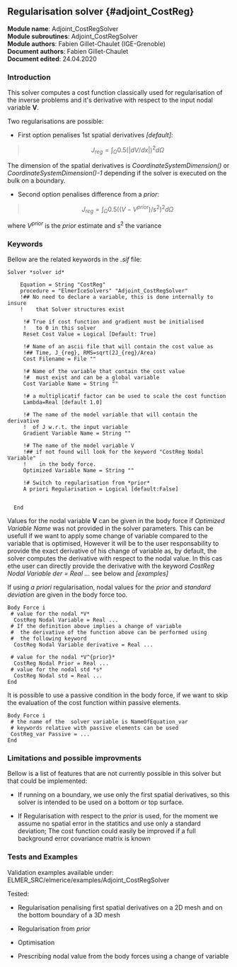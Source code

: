 ## Regularisation solver {#adjoint_CostReg}

**Module name**: Adjoint_CostRegSolver  
**Module subroutines**: Adjoint_CostRegSolver  
**Module authors**: Fabien Gillet-Chaulet (IGE-Grenoble)  
**Document authors**: Fabien Gillet-Chaulet  
**Document edited**: 24.04.2020  


### Introduction
This solver computes a cost function classically used for regularisation of the inverse problems 
and it's derivative with respect to the input nodal variable **V**.

Two regularisations are possible:  

- First option penalises 1st spatial derivatives *[default]*:

> $$ J_{reg} = \int_{\Omega} 0.5  (|dV/dx|)^2 d\Omega $$

The dimension of the spatial derivatives is *CoordinateSystemDimension()* or *CoordinateSystemDimension()-1*
depending if the solver is executed on the bulk on a boundary.

- Second option penalises difference from a *prior*:

> $$ J_{reg} = \int_{\Omega} 0.5  ((V-V^{prior})/s^2)^2 d\Omega $$


where $V^{prior}$ is the *prior* estimate and $s^2$ the variance 


### Keywords

Bellow are the related keywords in the *.sif* file:  


```
Solver *solver id* 
  
    Equation = String "CostReg"  
    procedure = "ElmerIceSolvers" "Adjoint_CostRegSolver"
    !## No need to declare a variable, this is done internally to insure
    !    that Solver structures exist
 
     !# True if cost function and gradient must be initialised 
     !   to 0 in this solver
     Reset Cost Value = Logical [Default: True]

     !# Name of an ascii file that will contain the cost value as
     !## Time, J_{reg}, RMS=sqrt(2J_{reg}/Area)
     Cost Filename = File ""
     
     !# Name of the variable that contain the cost value
     !#  must exist and can be a global variable
     Cost Variable Name = String ""
     
     !# a multiplicatif factor can be used to scale the cost function
     Lambda=Real [default 1.0]
     
     !# The name of the model variable that will contain the derivative
     !  of J w.r.t. the input variable
     Gradient Variable Name = String ""

     !# The name of the model variable V
     !## if not found will look for the keyword "CostReg Nodal Variable" 
     !    in the body force.
     Optimized Variable Name = String ""

     !# Switch to regularisation from *prior*
     A priori Regularisation = Logical [default:False]
     
      
  End

```

Values for the nodal variable **V** can be given in the body force if  *Optimized Variable Name* was
not provided in the solver parameters. 
This can be usefull if we want to apply some change of variable compared to the variable that is optimised,
However it will be to the user responsability to provide the exact derivative of his change of variable 
as, by default, the solver computes the derivative with respect to the nodal value.
In this cas ethe user can directly provide the derivative with the keyword *CostReg Nodal Variable der = Real ...*
see below and *[examples]*

If using *a priori* regularisation, nodal values for the *prior* and *standard deviation* are given in the body force too.

```
Body Force i
 # value for the nodal *V*
  CostReg Nodal Variable = Real ...
 # If the definition above implies a change of variable
 #  the derivative of the function above can be performed using 
 #  the following keyword
  CostReg Nodal Variable derivative = Real ...

 # value for the nodal *V^{prior}*
  CostReg Nodal Prior = Real ...
 # value for the nodal std *s*
  CostReg Nodal std = Real ...
End
```

It is possible to use a passive condition in the body force, if we want to skip the evaluation of the cost function within passive elements.

```
Body Force i
 # the name of the  solver variable is NameOfEquation_var
 # keywords relative with passive elements can be used
 CostReg_var Passive = ...
End
```

### Limitations and possible improvments

Bellow is a list of features that are not currently possible in this solver but that could be implemented:  

- If running on a boundary, we use only the first spatial derivatives, so this solver is intended to be used on a bottom or top surface.

- If Regularisation with respect to the *prior* is used, for the moment we assume no spatial error in the statitics and use only a standard deviation; The cost function could easily be improved if a full background error covariance matrix is known


### Tests and Examples
Validation examples available under:  
ELMER_SRC/elmerice/examples/Adjoint_CostRegSolver

Tested:

- Regularisation penalising first spatial derivatives on a 2D mesh and on the bottom boundary of a 3D mesh 

- Regularisation from  *prior*

- Optimisation  

- Prescribing nodal value from the body forces using a change of variable
